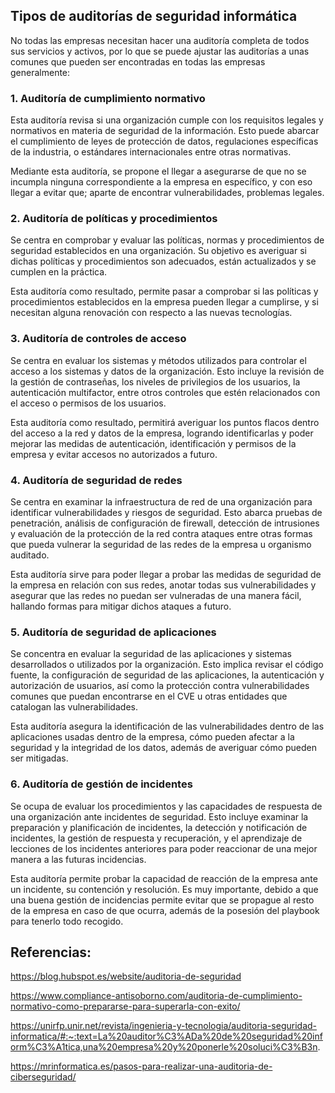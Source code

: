 ## Tipos de auditorías de seguridad informática
No todas las empresas necesitan hacer una auditoría completa de todos sus servicios y activos, por lo que se puede ajustar las auditorías a unas comunes que pueden ser encontradas en todas las empresas generalmente:
### 1. Auditoría de cumplimiento normativo
Esta auditoría revisa si una organización cumple con los requisitos legales y normativos en materia de seguridad de la información. Esto puede abarcar el cumplimiento de leyes de protección de datos, regulaciones específicas de la industria, o estándares internacionales entre otras normativas.

Mediante esta auditoría, se propone el llegar a asegurarse de que no se incumpla ninguna correspondiente a la empresa en específico, y con eso llegar a evitar que; aparte de encontrar vulnerabilidades, problemas legales.
### 2. Auditoría de políticas y procedimientos
Se centra en comprobar y evaluar las políticas, normas y procedimientos de seguridad establecidos en una organización. Su objetivo es averiguar si dichas políticas y procedimientos son adecuados, están actualizados y se cumplen en la práctica.

Esta auditoría como resultado, permite pasar a comprobar si las políticas y procedimientos establecidos en la empresa pueden llegar a cumplirse, y si necesitan alguna renovación con respecto a las nuevas tecnologías.
### 3. Auditoría de controles de acceso
Se centra en evaluar los sistemas y métodos utilizados para controlar el acceso a los sistemas y datos de la organización. Esto incluye la revisión de la gestión de contraseñas, los niveles de privilegios de los usuarios, la autenticación multifactor, entre otros controles que estén relacionados con el acceso o permisos de los usuarios.

Esta auditoría como resultado, permitirá averiguar los puntos flacos dentro del acceso a la red y datos de la empresa, logrando identificarlas y poder mejorar las medidas de autenticación, identificación y permisos de la empresa y evitar accesos no autorizados a futuro.
### 4. Auditoría de seguridad de redes
Se centra en examinar la infraestructura de red de una organización para identificar vulnerabilidades y riesgos de seguridad. Esto abarca pruebas de penetración, análisis de configuración de firewall, detección de intrusiones y evaluación de la protección de la red contra ataques entre otras formas que pueda vulnerar la seguridad de las redes de la empresa u organismo auditado.

Esta auditoría sirve para poder llegar a probar las medidas de seguridad de la empresa en relación con sus redes, anotar todas sus vulnerabilidades y asegurar que las redes no puedan ser vulneradas de una manera fácil, hallando formas para mitigar dichos ataques a futuro.
### 5. Auditoría de seguridad de aplicaciones
Se concentra en evaluar la seguridad de las aplicaciones y sistemas desarrollados o utilizados por la organización. Esto implica revisar el código fuente, la configuración de seguridad de las aplicaciones, la autenticación y autorización de usuarios, así como la protección contra vulnerabilidades comunes que puedan encontrarse en el CVE u otras entidades que catalogan las vulnerabilidades.

Esta auditoría asegura la identificación de las vulnerabilidades dentro de las aplicaciones usadas dentro de la empresa, cómo pueden afectar a la seguridad y la integridad de los datos, además de averiguar cómo pueden ser mitigadas.
### 6. Auditoría de gestión de incidentes
Se ocupa de evaluar los procedimientos y las capacidades de respuesta de una organización ante incidentes de seguridad. Esto incluye examinar la preparación y planificación de incidentes, la detección y notificación de incidentes, la gestión de respuesta y recuperación, y el aprendizaje de lecciones de los incidentes anteriores para poder reaccionar de una mejor manera a las futuras incidencias.

Esta auditoría permite probar la capacidad de reacción de la empresa ante un incidente, su contención y resolución. Es muy importante, debido a que una buena gestión de incidencias permite evitar que se propague al resto de la empresa en caso de que ocurra, además de la posesión del playbook para tenerlo todo recogido.

## Referencias:

https://blog.hubspot.es/website/auditoria-de-seguridad

https://www.compliance-antisoborno.com/auditoria-de-cumplimiento-normativo-como-prepararse-para-superarla-con-exito/

https://unirfp.unir.net/revista/ingenieria-y-tecnologia/auditoria-seguridad-informatica/#:~:text=La%20auditor%C3%ADa%20de%20seguridad%20inform%C3%A1tica,una%20empresa%20y%20ponerle%20soluci%C3%B3n.

https://mrinformatica.es/pasos-para-realizar-una-auditoria-de-ciberseguridad/
